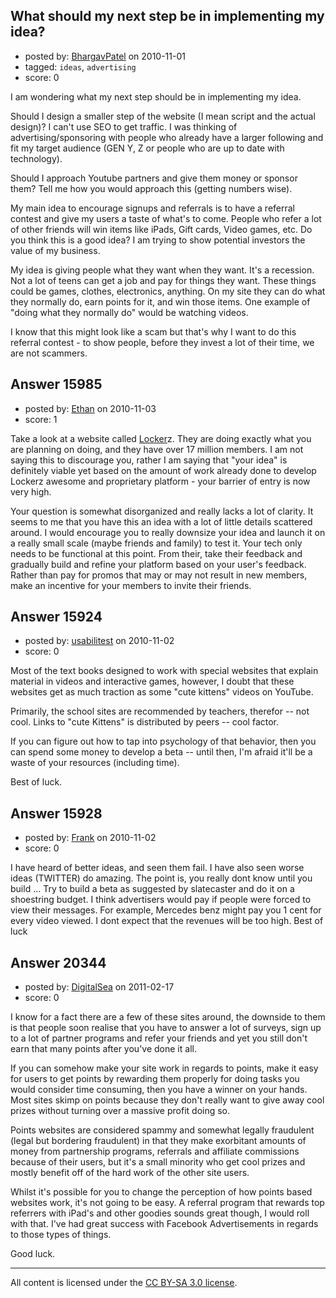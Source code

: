 ## What should my next step be in implementing my idea?

- posted by: [BhargavPatel](https://stackexchange.com/users/-1/3998-bhargavpatel) on 2010-11-01
- tagged: `ideas`, `advertising`
- score: 0

I am wondering what my next step should be in implementing my idea. 

Should I design a smaller step of the website (I mean script and the actual design)? I can't use SEO to get traffic. I was thinking of advertising/sponsoring with people who already have a larger following and fit my target audience (GEN Y, Z or people who are up to date with technology).

Should I approach Youtube partners and give them money or sponsor them? Tell me how you would approach this (getting numbers wise).

My main idea to encourage signups and referrals is to have a referral contest and give my users a taste of what's to come. People who refer a lot of other friends will win items like iPads, Gift cards, Video games, etc. Do you think this is a good idea? I am trying to show potential investors the value of my business.

My idea is giving people what they want when they want. It's a recession. Not a lot of teens can get a job and pay for things they want. These things could be games, clothes, electronics, anything. On my site they can do what they normally do, earn points for it, and win those items. One example of  "doing what they normally do" would be watching videos. 

I know that this might look like a scam but that's why I want to do this referral contest - to show people, before they invest a lot of their time, we are not scammers. 




## Answer 15985

- posted by: [Ethan](https://stackexchange.com/users/-1/3750-ethan) on 2010-11-03
- score: 1

<p>Take a look at a website called <a href="http://lockerz.com" rel="nofollow">Locker</a>z.  They are doing exactly what you are planning on doing, and they have over 17 million members.  I am not saying this to discourage you, rather I am saying that "your idea" is definitely viable yet based on the amount of work already done to develop Lockerz awesome and proprietary platform - your barrier of entry is now very high.</p>

<p>Your question is somewhat disorganized and really lacks a lot of clarity.  It seems to me that you have this an idea with a lot of little details scattered around.  I would encourage you to really downsize your idea and launch it on a really small scale (maybe friends and family) to test it.  Your tech only needs to be functional at this point.  From their, take their feedback and gradually build and refine your platform based on your user's feedback.  Rather than pay for promos that may or may not result in new members, make an incentive for your members to invite their friends.</p>



## Answer 15924

- posted by: [usabilitest](https://stackexchange.com/users/-1/3024-usabilitest) on 2010-11-02
- score: 0

Most of the text books designed to work with special websites that explain material in videos and interactive games, however, I doubt that these websites get as much traction as some "cute kittens" videos on YouTube. 

Primarily, the school sites are recommended by teachers, therefor -- not cool.
Links to "cute Kittens" is distributed by peers -- cool factor.

If you can figure out how to tap into psychology of that behavior, then you can spend some money to develop a beta -- until then, I'm afraid it'll be a waste of your resources (including time).

Best of luck.


## Answer 15928

- posted by: [Frank](https://stackexchange.com/users/-1/4858-frank) on 2010-11-02
- score: 0

I have heard of better ideas, and seen them fail.  I have also seen worse ideas (TWITTER) do amazing.  The point is, you really dont know until you build ... Try to build a beta as suggested by slatecaster and do it on a shoestring budget.  I think advertisers would pay if people were forced to view their messages.  For example, Mercedes benz might pay you 1 cent for every video viewed.  I dont expect that the revenues will be too high.  Best of luck 


## Answer 20344

- posted by: [DigitalSea](https://stackexchange.com/users/-1/7816-digitalsea) on 2011-02-17
- score: 0

I know for a fact there are a few of these sites around, the downside to them is that people soon realise that you have to answer a lot of surveys, sign up to a lot of partner programs and refer your friends and yet you still don't earn that many points after you've done it all.

If you can somehow make your site work in regards to points, make it easy for users to get points by rewarding them properly for doing tasks you would consider time consuming, then you have a winner on your hands. Most sites skimp on points because they don't really want to give away cool prizes without turning over a massive profit doing so.

Points websites are considered spammy and somewhat legally fraudulent (legal but bordering fraudulent) in that they make exorbitant amounts of money from partnership programs, referrals and affiliate commissions because of their users, but it's a small minority who get cool prizes and mostly benefit off of the hard work of the other site users.

Whilst it's possible for you to change the perception of how points based websites work, it's not going to be easy. A referral program that rewards top referrers with iPad's and other goodies sounds great though, I would roll with that. I've had great success with Facebook Advertisements in regards to those types of things.

Good luck.



---

All content is licensed under the [CC BY-SA 3.0 license](https://creativecommons.org/licenses/by-sa/3.0/).
